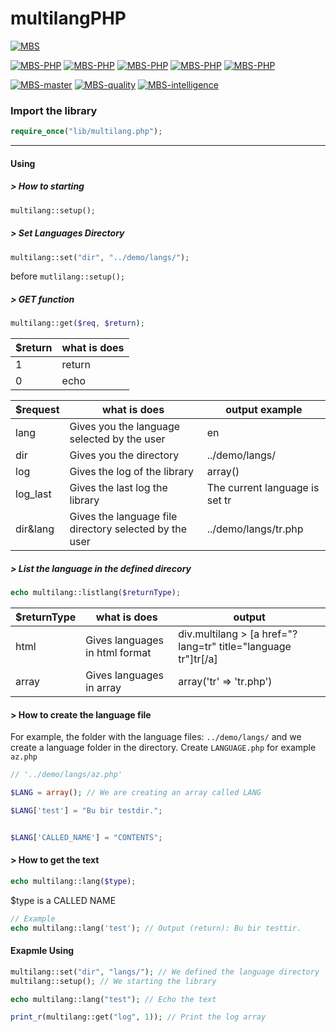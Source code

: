 
# multilangPHP
[![MBS](http://mberatsanli.com/mbs4github.png)](http://www.mberatsanli.com)

[![MBS-PHP](https://img.shields.io/github/release/mberatsanli/multilangPHP.svg)](http://mberatsanli.github.io/multilangPHP)
[![MBS-PHP](https://img.shields.io/github/last-commit/mberatsanli/multilangPHP.svg)](http://mberatsanli.github.io/multilangPHP)
[![MBS-PHP](https://img.shields.io/github/repo-size/mberatsanli/multilangPHP.svg)](http://mberatsanli.github.io/multilangPHP)
[![MBS-PHP](https://img.shields.io/github/languages/code-size/mberatsanli/multilangPHP.svg)](http://mberatsanli.github.io/multilangPHP)
[![MBS-PHP](https://img.shields.io/github/license/mberatsanli/multilangPHP.svg)](http://mberatsanli.github.io/multilangPHP)

[![MBS-master](https://api.travis-ci.org/mberatsanli/multilangPHP.svg?branch=master)](https://travis-ci.org/mberatsanli/multilangPHP/jobs/522465502)
[![MBS-quality](https://scrutinizer-ci.com/g/mberatsanli/multilangPHP/badges/quality-score.png?b=master)](hhttps://scrutinizer-ci.com/g/mberatsanli/multilangPHP/)
[![MBS-intelligence](https://scrutinizer-ci.com/g/mberatsanli/multilangPHP/badges/code-intelligence.svg?b=master)](https://scrutinizer-ci.com/code-intelligence)

### Import the library
```php
require_once("lib/multilang.php");
```
---
#### Using

#####  > How to starting
```php
multilang::setup();
```

##### > Set Languages Directory
```php
multilang::set("dir", "../demo/langs/");
```
before `mutlilang::setup();`

##### > GET function
```php 
multilang::get($req, $return);
```


| $return | what is does |
|--|--|
| 1 | return |
| 0 | echo |


| $request | what is does | output example |
|--|--|--|
| lang | Gives you the language selected by the user | en |
| dir | Gives you the directory | ../demo/langs/ |
| log | Gives the log of the library | array() |
| log_last | Gives the last log the library | The current language is set tr |
| dir&lang | Gives the language file directory selected by the user | ../demo/langs/tr.php |


##### > List the language in the defined direcory
```php 
echo multilang::listlang($returnType);
```


| $returnType | what is does | output |
|-------------|--------------|--------|
| html | Gives languages in html format | div.multilang > [a href="?lang=tr" title="language tr"]tr[/a] |
| array | Gives languages in array | array('tr' => 'tr.php') |


#### > How to create the language file
For example, the folder with the language files: `../demo/langs/` and we create a language folder in the directory. Create `LANGUAGE.php`  for example `az.php`
```php  
// '../demo/langs/az.php'

$LANG = array(); // We are creating an array called LANG

$LANG['test'] = "Bu bir testdir.";


$LANG['CALLED_NAME'] = "CONTENTS";
```

#### > How to get the text
```php 
echo multilang::lang($type);
```
$type is a CALLED NAME

```php 
// Example
echo multilang::lang('test'); // Output (return): Bu bir testtir.
```

#### Exapmle Using
```php 
multilang::set("dir", "langs/"); // We defined the language directory
multilang::setup(); // We starting the library

echo multilang::lang("test"); // Echo the text

print_r(multilang::get("log", 1)); // Print the log array
```
